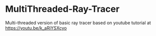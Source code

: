 # MultiThreaded-Ray-Tracer
Multi-threaded version of basic ray tracer based on youtube tutorial at https://youtu.be/k_aRiYSXcyo
